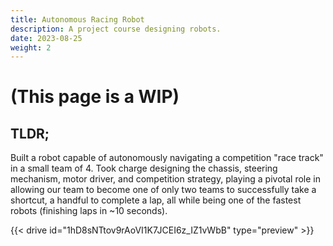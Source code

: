 ```yaml
---
title: Autonomous Racing Robot
description: A project course designing robots.
date: 2023-08-25
weight: 2
---
```


# (This page is a WIP)

## TLDR;

Built a robot capable of autonomously navigating a 
competition "race track" in a small team of 4. Took charge 
designing the chassis, steering mechanism, motor driver, 
and competition strategy, playing a pivotal role in allowing 
our team to become one of only two teams to successfully 
take a shortcut, a handful to complete a lap, all while being 
one of the fastest robots (finishing laps in ~10 seconds).


{{< drive id="1hD8sNTtov9rAoVI1K7JCEI6z_IZ1vWbB" type="preview" >}}